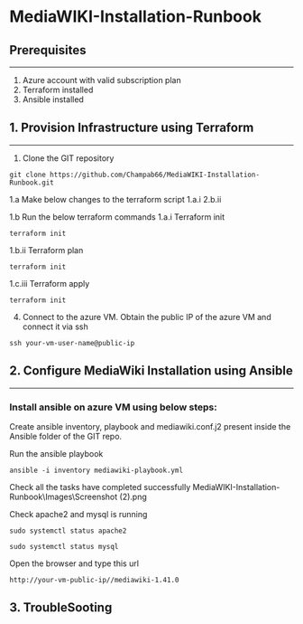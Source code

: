 # MediaWIKI-Installation-Runbook

## Prerequisites

---

1. Azure account with valid subscription plan 
2. Terraform installed
3. Ansible installed

## 1. Provision Infrastructure using Terraform

---

1. Clone the GIT repository 

```
git clone https://github.com/Champab66/MediaWIKI-Installation-Runbook.git
```

1.a Make below changes to the terraform script
 1.a.i
 2.b.ii

1.b Run the below terraform commands
 1.a.i Terraform init
 ```
 terraform init
 ```
 1.b.ii Terraform plan
 ```
 terraform init
 ```
 1.c.iii Terraform apply
 ```
 terraform init
 ```

4. Connect to the azure VM.
 Obtain the public IP of the azure VM and connect it via ssh
 ```
 ssh your-vm-user-name@public-ip
 ```

## 2. Configure MediaWiki Installation using Ansible

---

### Install ansible on azure VM using below steps:
 
Create ansible inventory, playbook and mediawiki.conf.j2 present inside the Ansible folder of the GIT repo.

Run the ansible playbook
```
ansible -i inventory mediawiki-playbook.yml
```

Check all the tasks have completed successfully
MediaWIKI-Installation-Runbook\Images\Screenshot (2).png

Check apache2 and mysql is running
```
sudo systemctl status apache2
```
```
sudo systemctl status mysql
```

Open the browser and type this url
```
http://your-vm-public-ip//mediawiki-1.41.0
```

## 3. TroubleSooting 